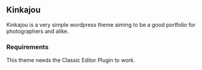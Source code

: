 ## Kinkajou

Kinkajou is a very simple wordpress theme aiming to be a good portfolio for
photographers and alike.


### Requirements

This theme needs the Classic Editor Plugin to work.
